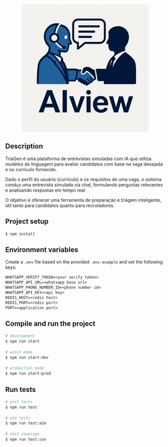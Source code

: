 <p align="center">
    <img src="./docs/AIview.png" width="400" height="400" alt="Project Logo" />
</p>

## Description

TriaGen é uma plataforma de entrevistas simuladas com IA que utiliza modelos de linguagem para avaliar candidatos com base na vaga desejada e no currículo fornecido.

Dado o perfil do usuário (currículo) e os requisitos de uma vaga, o sistema conduz uma entrevista simulada via chat, formulando perguntas relevantes e analisando respostas em tempo real.

O objetivo é oferecer uma ferramenta de preparação e triagem inteligente, útil tanto para candidatos quanto para recrutadores.

## Project setup

```bash
$ npm install
```

## Environment variables

Create a `.env` file based on the provided `.env.example` and set the following keys:

```
WHATSAPP_VERIFY_TOKEN=<your verify token>
WHATSAPP_API_URL=<whatsapp base url>
WHATSAPP_PHONE_NUMBER_ID=<phone number id>
WHATSAPP_API_KEY=<api key>
REDIS_HOST=<redis host>
REDIS_PORT=<redis port>
PORT=<application port>
```

## Compile and run the project

```bash
# development
$ npm run start

# watch mode
$ npm run start:dev

# production mode
$ npm run start:prod
```

## Run tests

```bash
# unit tests
$ npm run test

# e2e tests
$ npm run test:e2e

# test coverage
$ npm run test:cov
```
